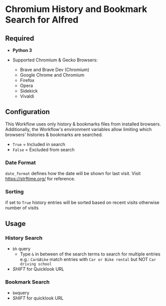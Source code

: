 # Chromium History and Bookmark Search for Alfred

## Required

* **Python 3**

* Supported Chromium & Gecko Browsers:
  * Brave and Brave Dev (Chromium)
  * Google Chrome and Chromium
  * Firefox
  * Opera
  * Sidekick
  * Vivaldi

## Configuration

This Workflow uses only history & bookmarks files from installed browsers. Additionally, the Workflow's environment variables allow limiting which browsers' histories & bookmarks are searched.

* `True` = Included in search
* `False` = Excluded from search

### Date Format

`date_format` defines how the date will be shown for last visit. Visit https://strftime.org/ for reference.

### Sorting

if set to `True` history entries will be sorted based on recent visits otherwise number of visits

## Usage

### History Search

* `bh` query
    * Type `&` in between of the search terms to search for multiple entries e.g.:
         `Car&Bike` match entries with `Car or Bike rental` but NOT `Car driving school`
* *SHIFT* for Quicklook URL

### Bookmark Search

* `bm`query
* *SHIFT* for quicklook URL
